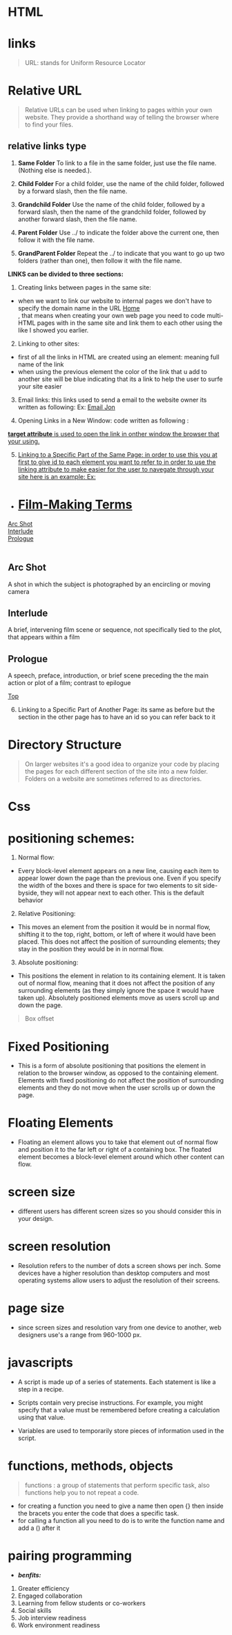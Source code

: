 # **HTML**
# links 

> URL: stands for Uniform Resource Locator

# Relative URL 
> Relative URLs can be used when linking to pages within your own
website. They provide a shorthand way of telling the browser where to
find your files.
## relative links type
1. **Same Folder** To link to a file in the same folder, just use the file
name. (Nothing else is needed.).

2. **Child Folder** For a child folder, use the name of the child folder,
followed by a forward slash, then the file name.

3. **Grandchild Folder** Use the name of the child folder, followed by a
forward slash, then the name of the grandchild folder, followed by another forward slash, then the
file name.

4. **Parent Folder** Use ../ to indicate the folder above the current one,
then follow it with the file name.

5. **GrandParent Folder** Repeat the ../ to indicate that you want to go up
two folders (rather than one), then follow it with the
file name.

**LINKS can be divided to three sections:**

1. Creating links between pages in the same site:

* when we want to link our website to internal pages we don't have to specify the domain name in the URL
<a href="index.html">Home</a></li>, that means when creating your own web page you need to code multi-HTML pages with in the same site and link them to each other using the <a tag> like I showed you earlier.


2. Linking to other sites:

* first of all the links in HTML are created using an element: <a herf="http:/www.website.com">meaning full name of the link</a>
* when using the previous element the color of the link that u add to another site will be blue indicating that its a link to help the user to surfe your site easier 

3. Email links: this links used to send a email to the website owner its written as following:
Ex: <a href="mailto:jon@example.org">Email Jon</a>

4. Opening Links in a New Window:
code written as following : <a href="http://www.imdb.com" target="_blank">

**target attribute**  is used to open the link in onther window the browser that your using.

5. Linking to a Specific Part of the Same Page:
in order to use this you at first to give id to each element you want to refer to in order to use the linking attribute to make easier for the user to navegate through your site here is an example:
Ex: 
* <h1 id="top">Film-Making Terms</h1>
<a href="#arc_shot">Arc Shot</a><br />
<a href="#interlude">Interlude</a><br />
<a href="#prologue">Prologue</a><br /><br />
<h2 id="arc_shot">Arc Shot</h2>
<p>A shot in which the subject is photographed by an
encircling or moving camera</p>
<h2 id="interlude">Interlude</h2>
<p>A brief, intervening film scene or sequence, not
specifically tied to the plot, that appears
within a film</p>
<h2 id="prologue">Prologue</h2>
<p>A speech, preface, introduction, or brief scene
preceding the the main action or plot of a film;
contrast to epilogue</p>
<p><a href="#top">Top</a></p>

6. Linking to a Specific Part of Another Page:
its same as before but the section in the other page has to have an id so you can refer back to it

# Directory Structure
> On larger websites it's a good idea to organize your code by placing the
pages for each different section of the site into a new folder. Folders on a
website are sometimes referred to as directories.

# **Css**
# positioning schemes:

1. Normal flow:
* Every block-level element
appears on a new line, causing
each item to appear lower down
the page than the previous one.
Even if you specify the width
of the boxes and there is space
for two elements to sit side-byside,
they will not appear next
to each other. This is the default
behavior

2. Relative Positioning:
* This moves an element from the
position it would be in normal
flow, shifting it to the top, right,
bottom, or left of where it
would have been placed. This
does not affect the position of
surrounding elements; they stay
in the position they would be in
in normal flow.

3. Absolute positioning:
* This positions the element
in relation to its containing
element. It is taken out of
normal flow, meaning that it
does not affect the position
of any surrounding elements
(as they simply ignore the
space it would have taken up).
Absolutely positioned elements
move as users scroll up and
down the page.

> Box offset
# Fixed Positioning

* This is a form of absolute
positioning that positions
the element in relation to the
browser window, as opposed
to the containing element.
Elements with fixed positioning
do not affect the position of
surrounding elements and they
do not move when the user
scrolls up or down the page. 

# Floating Elements

* Floating an element allows
you to take that element out
of normal flow and position
it to the far left or right of a
containing box. The floated
element becomes a block-level
element around which other
content can flow.

# screen size 

* different users has different screen sizes so you should consider this in your design. 

# screen resolution 

* Resolution refers to the number of dots a screen shows per inch. Some
devices have a higher resolution than desktop computers and most
operating systems allow users to adjust the resolution of their screens.

# page size 

* since screen sizes and resolution vary from one device to another,
web designers use's a range from 960-1000 px.



# javascripts 

* A script is made up of a series of statements. Each
statement is like a step in a recipe.

* Scripts contain very precise instructions. For example,
you might specify that a value must be remembered
before creating a calculation using that value.

* Variables are used to temporarily store pieces of
information used in the script.

# functions, methods, objects

> functions : a group of statements that perform specific task, also functions help you to not repeat a code.
* for creating a function you need to give a name then open {} then inside the bracets you enter the code that does a specific task.
* for calling a function all you need to do is to write the function name and add a () after it

# pairing programming

* ***benfits:*** 
1. Greater efficiency
2. Engaged collaboration
3. Learning from fellow students or co-workers
4. Social skills
5. Job interview readiness
6. Work environment readiness